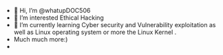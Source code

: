 - 👋 Hi, I’m @whatupDOC506
- 👀 I’m interested Ethical Hacking
- 🌱 I’m currently learning Cyber security and Vulnerability exploitation as well as Linux operating system or more the Linux Kernel .
-  Much much more:)
-


